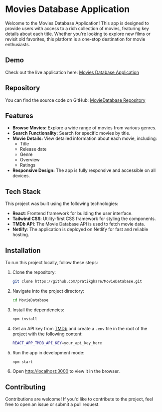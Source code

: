 # Movies Database Application

Welcome to the Movies Database Application! This app is designed to provide users with access to a rich collection of movies, featuring key details about each title. Whether you're looking to explore new films or revisit old favorites, this platform is a one-stop destination for movie enthusiasts.

## Demo

Check out the live application here: <a href="https://movies-database-application.netlify.app/" target="_blank">Movies Database Application</a>

## Repository

You can find the source code on GitHub: <a href="https://github.com/pratikghare/MovieDatabase.git" target="_blank">MovieDatabase Repository</a>

## Features

- **Browse Movies:** Explore a wide range of movies from various genres.
- **Search Functionality:** Search for specific movies by title.
- **Movie Details:** View detailed information about each movie, including:
  - Title
  - Release date
  - Genre
  - Overview
  - Ratings
- **Responsive Design:** The app is fully responsive and accessible on all devices.

## Tech Stack

This project was built using the following technologies:

- **React**: Frontend framework for building the user interface.
- **Tailwind CSS**: Utility-first CSS framework for styling the components.
- **TMDb API**: The Movie Database API is used to fetch movie data.
- **Netlify**: The application is deployed on Netlify for fast and reliable hosting.

## Installation

To run this project locally, follow these steps:

1. Clone the repository:

    ```bash
    git clone https://github.com/pratikghare/MovieDatabase.git
    ```

2. Navigate into the project directory:

    ```bash
    cd MovieDatabase
    ```

3. Install the dependencies:

    ```bash
    npm install
    ```

4. Get an API key from [TMDb](https://www.themoviedb.org/) and create a `.env` file in the root of the project with the following content:

    ```bash
    REACT_APP_TMDB_API_KEY=your_api_key_here
    ```

5. Run the app in development mode:

    ```bash
    npm start
    ```

6. Open [http://localhost:3000](http://localhost:3000) to view it in the browser.

## Contributing

Contributions are welcome! If you'd like to contribute to the project, feel free to open an issue or submit a pull request.

